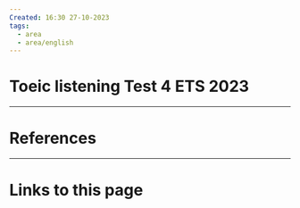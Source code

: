 ```yaml
---
Created: 16:30 27-10-2023
tags:
  - area
  - area/english
---
```

# Toeic listening Test 4 ETS 2023






--- 
# References



--- 
# Links to this page

